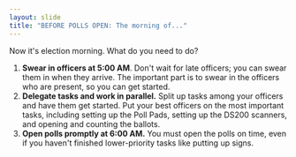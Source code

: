 ```yaml
---
layout: slide
title: "BEFORE POLLS OPEN: The morning of..."
---
```


Now it's election morning. What do you need to do?

1.  **Swear in officers at 5:00 AM**. Don't wait for late officers; you can swear them in when they arrive. The important part is to swear in the officers who are present, so you can get started.
2.  **Delegate tasks and work in parallel.** Split up tasks among your officers and have them get started. Put your best officers on the most important tasks, including setting up the Poll Pads, setting up the DS200 scanners, and opening and counting the ballots.
3.  **Open polls promptly at 6:00 AM.** You must open the polls on time, even if you haven't finished lower-priority tasks like putting up signs.